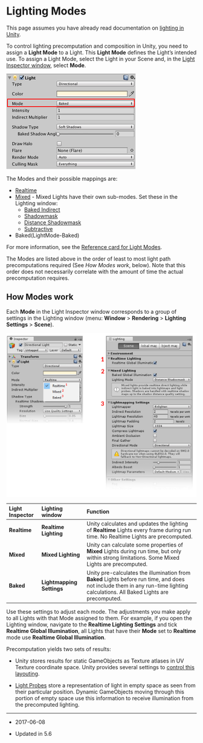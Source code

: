 # Lighting Modes

This page assumes you have already read documentation on [lighting in Unity](LightingInUnity).

To control lighting precomputation and composition in Unity, you need to assign a __Light Mode__ to a Light. This __Light Mode__ defines the Light’s intended use. To assign a Light Mode, select the Light in your Scene and, in the [Light Inspector window](GlobalIllumination), select __Mode__.  

![](../uploads/Main/LightModes-0.png)

The Modes and their possible mappings are:

* [Realtime](LightMode-Realtime)
* [Mixed](LightMode-Mixed) - Mixed Lights have their own sub-modes. Set these in the Lighting window:
    * [Baked Indirect](LightMode-Mixed-BakedIndirect)
    * [Shadowmask](LightMode-Mixed-DistanceShadowmask)
    * [Distance Shadowmask](LightMode-Mixed-Shadowmask)
    * [Subtractive](LightMode-Mixed-Subtractive)
* Baked(LightMode-Baked)

For more information, see the [Reference card for Light Modes](https://drive.google.com/open?id=1v-LnDOJcsSsa0ViF7kBs6xgY9Q_z-1k6h95LE0lf46U).

The Modes are listed above in the order of least to most light path precomputations required (See *How Modes work*, below). Note that this order does not necessarily correlate with the amount of time the actual precomputation requires.

## How Modes work

Each __Mode__ in the Light Inspector window corresponds to a group of settings in the Lighting window (menu: __Window__ &gt; __Rendering__ &gt; __Lighting Settings__ &gt; __Scene__). 

![The available __Light Modes__ in the Light component (left), and the corresponding settings available for those modes in the Lighting Scene window (right).](../uploads/Main/LightModes-1.jpg)

| __Light Inspector__| __Lighting window__ | __Function__ |
|:---|:---|:---| 
| __Realtime__| __Realtime Lighting__ | Unity calculates and updates the lighting of __Realtime__ Lights every frame during run time. No Realtime Lights are precomputed. |
| __Mixed__| __Mixed Lighting__ | Unity can calculate some properties of __Mixed__ Lights during run time, but only within strong limitations. Some Mixed Lights are precomputed. |
| __Baked__| __Lightmapping Settings__ | Unity pre-calculates the illumination from __Baked__ Lights before run time, and does not include them in any run-time lighting calculations. All Baked Lights are precomputed. |

Use these settings to adjust each mode. The adjustments you make apply to all Lights with that Mode assigned to them. For example, if you open the Lighting window, navigate to the __Realtime Lighting Settings__ and tick __Realtime Global Illumination__, all Lights that have their __Mode__ set to __Realtime__ mode use __Realtime Global Illumination__.

Precomputation yields two sets of results:

* Unity stores results for static GameObjects as Texture atlases in UV Texture coordinate space. Unity provides several settings to [control this layouting](GlobalIllumination). 

* [Light Probes](LightProbes) store a representation of light in empty space as seen from their particular position. Dynamic GameObjects moving through this portion of empty space use this information to receive illumination from the precomputed lighting.

---

* <span class="page-edit"> 2017-06-08  <!-- include IncludeTextNewPageSomeEdit --></span>

* <span class="page-history">Updated in 5.6</span>